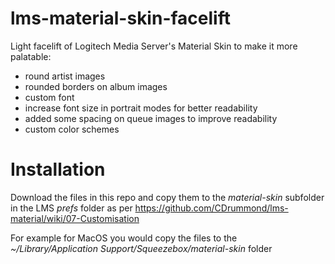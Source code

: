 # lms-material-skin-facelift

Light facelift of Logitech Media Server's Material Skin to make it more palatable:
- round artist images
- rounded borders on album images
- custom font
- increase font size in portrait modes for better readability
- added some spacing on queue images to improve readability
- custom color schemes

# Installation

Download the files in this repo and copy them to the *material-skin* subfolder in the LMS *prefs* folder as per https://github.com/CDrummond/lms-material/wiki/07-Customisation

For example for MacOS you would copy the files to the *~/Library/Application Support/Squeezebox/material-skin* folder


